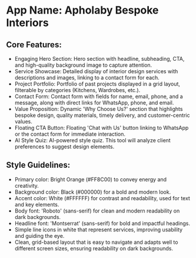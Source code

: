 # **App Name**: Apholaby Bespoke Interiors

## Core Features:

- Engaging Hero Section: Hero section with headline, subheading, CTA, and high-quality background image to capture attention.
- Service Showcase: Detailed display of interior design services with descriptions and images, linking to a contact form for each.
- Project Portfolio: Portfolio of past projects displayed in a grid layout, filterable by categories (Kitchens, Wardrobes, etc.).
- Contact Form: Contact form with fields for name, email, phone, and a message, along with direct links for WhatsApp, phone, and email.
- Value Proposition: Dynamic 'Why Choose Us?' section that highlights bespoke design, quality materials, timely delivery, and customer-centric values.
- Floating CTA Button: Floating 'Chat with Us' button linking to WhatsApp or the contact form for immediate interaction.
- AI Style Quiz: AI-powered style quiz. This tool will analyze client preferences to suggest design elements.

## Style Guidelines:

- Primary color: Bright Orange (#FF8C00) to convey energy and creativity.
- Background color: Black (#000000) for a bold and modern look.
- Accent color: White (#FFFFFF) for contrast and readability, used for text and key elements.
- Body font: 'Roboto' (sans-serif) for clean and modern readability on dark backgrounds.
- Headline font: 'Montserrat' (sans-serif) for bold and impactful headings.
- Simple line icons in white that represent services, improving usability and guiding the eye.
- Clean, grid-based layout that is easy to navigate and adapts well to different screen sizes, ensuring readability on dark backgrounds.